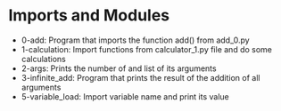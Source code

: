 # Imports and Modules

- 0-add: Program that imports the function add() from add_0.py
- 1-calculation: Import functions from calculator_1.py file and do some calculations
- 2-args: Prints the number of and list of its arguments
- 3-infinite_add: Program that prints the result of the addition of all arguments
- 5-variable_load: Import variable name and print its value
